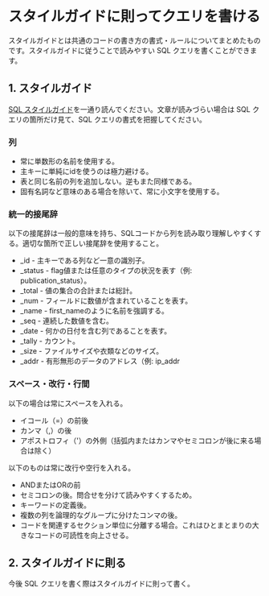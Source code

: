 # スタイルガイドに則ってクエリを書ける

スタイルガイドとは共通のコードの書き方の書式・ルールについてまとめたものです。スタイルガイドに従うことで読みやすい SQL クエリを書くことができます。

## 1. スタイルガイド

[SQL スタイルガイド](https://www.sqlstyle.guide/ja/)を一通り読んでください。文章が読みづらい場合は SQL クエリの箇所だけ見て、SQL クエリの書式を把握してください。

### 列
* 常に単数形の名前を使用する。
* 主キーに単純にidを使うのは極力避ける。
* 表と同じ名前の列を追加しない。逆もまた同様である。
* 固有名詞など意味のある場合を除いて、常に小文字を使用する。

### 統一的接尾辞
以下の接尾辞は一般的意味を持ち、SQLコードから列を読み取り理解しやすくする。適切な箇所で正しい接尾辞を使用すること。

* _id - 主キーである列など一意の識別子。
* _status - flag値または任意のタイプの状況を表す（例: publication_status）。
* _total - 値の集合の合計または総計。
* _num - フィールドに数値が含まれていることを表す。
* _name - first_nameのように名前を強調する。
* _seq - 連続した数値を含む。
* _date - 何かの日付を含む列であることを表す。
* _tally - カウント。
* _size - ファイルサイズや衣類などのサイズ。
* _addr - 有形無形のデータのアドレス（例: ip_addr

### スペース・改行・行間
以下の場合は常にスペースを入れる。

* イコール（=）の前後
* カンマ（,）の後
* アポストロフィ（'）の外側（括弧内またはカンマやセミコロンが後に来る場合は除く）

以下のものは常に改行や空行を入れる。

* ANDまたはORの前
* セミコロンの後。問合せを分けて読みやすくするため。
* キーワードの定義後。
* 複数の列を論理的なグループに分けたコンマの後。
* コードを関連するセクション単位に分離する場合。これはひとまとまりの大きなコードの可読性を向上させる。

## 2. スタイルガイドに則る

今後 SQL クエリを書く際はスタイルガイドに則って書く。
